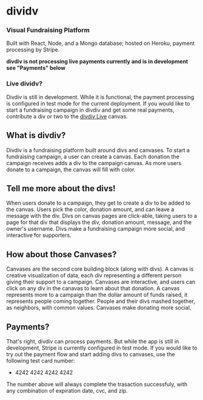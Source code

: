 # dividv
### Visual Fundraising Platform
Built with React, Node, and a Mongo database; hosted on Heroku, payment processing by Stripe.

**divdiv is not processing live payments currently and is in development see "Payments" below**

### Live dividv?
Divdiv is still in development. While it is functional, the payment processing is configured in test mode for the current deployment. If you would like to start a fundraising campaign in divdiv and get some real payments, contribute a div or two to the [divdiv Live](https://stark-inlet-81881.herokuapp.com/canvas/5e42fa91e37841002acec6d6) canvas.

## What is divdiv?
Divdiv is a fundraising platform built around divs and canvases. To start a fundraising campaign, a user can create a canvas. Each donation the campaign receives adds a div to the campaign canvas. As more users donate to a campaign, the canvas will fill with color.

## Tell me more about the divs!
When users donate to a campaign, they get to create a div to be added to the canvas. Users pick the color, donation amount, and can leave a message with the div. Divs on canvas pages are click-able, taking users to a page for that div that displays the div, donation amount, message, and the owner's username. Divs make a fundraising campaign more social, and interactive for supporters.

## How about those Canvases?
Canvases are the second core building block (along with divs). A canvas is creative visualization of data, each div representing a different person giving their support to a campaign. Canvases are interactive, and users can click on any div in the canavas to learn about that donation. A canvas represents more to a campaign than the dollar amount of funds raised, it represents people coming together. People and their divs mashed together, as neighbors, with common values. Canvases make donating more social.

## Payments?
That's right, divdiv can process payments. But while the app is still in development, Stripe is currently configured in test mode. If you would like to try out the payment flow and start adding divs to canvases, use the following test card number:

 - 4242 4242 4242 4242

The number above will always complete the trasaction successfuly, with any combination of expiration date, cvc, and zip.

